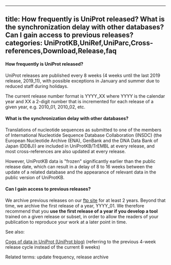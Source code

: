 
---
title: How frequently is UniProt released? What is the synchronization delay with other databases? Can I gain access to previous releases?
categories: UniProtKB,UniRef,UniParc,Cross-references,Download,Release,faq
---

#### How frequently is UniProt released?

UniProt releases are published every 8 weeks (4 weeks until the last 2019 release, 2019\_11), with possible exceptions in January and summer due to reduced staff during holidays.

The current release number format is YYYY\_XX where YYYY is the calendar year and XX a 2-digit number that is incremented for each release of a given year, e.g. 2010\_01, 2010\_02, etc.

#### What is the synchronization delay with other databases?

Translations of nucleotide sequences as submitted to one of the members of International Nucleotide Sequence Database Collaboration (INSDC) (the European Nucleotide Archive (ENA), GenBank and the DNA Data Bank of Japan (DDBJ)) are included in UniProtKB/TrEMBL at every release, and most cross-references are also updated at every release.

However, UniProtKB data is "frozen" significantly earlier than the public release date, which can result in a delay of 8 to 16 weeks between the update of a related database and the appearance of relevant data in the public version of UniProtKB.

#### Can I gain access to previous releases?

We archive previous releases on our [ftp site](ftp://ftp.uniprot.org/pub/databases/uniprot/previous%5Freleases) for at least 2 years. Beyond that time, we archive the first release of a year, YYYY\_01. We therefore recommend that you **use the first release of a year if you develop a tool** trained on a given release or subset, in order to allow the readers of your publication to reproduce your work at a later point in time.

See also:  
  
[Cogs of data in UniProt (UniProt blog)](https://insideuniprot.blogspot.com/2018/08/) (referring to the previous 4-week release cycle instead of the current 8 weeks)

Related terms: update frequency, release archive
        